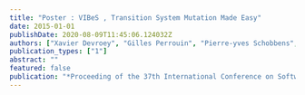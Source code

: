 ```yaml
---
title: "Poster : VIBeS , Transition System Mutation Made Easy"
date: 2015-01-01
publishDate: 2020-08-09T11:45:06.124032Z
authors: ["Xavier Devroey", "Gilles Perrouin", "Pierre-yves Schobbens", "Patrick Heymans"]
publication_types: ["1"]
abstract: ""
featured: false
publication: "*Proceeding of the 37th International Conference on Software Engineering (ICSE 2015)*"
---
```


